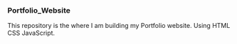 ### Portfolio_Website
This repository is the where I am building my Portfolio website. Using HTML 
CSS JavaScript.
